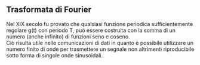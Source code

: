 ## Trasformata di Fourier
Nel XIX secolo fu provato che qualsiasi funzione periodica sufficientemente regolare g(t) con periodo T, può essere costruita con la somma di un numero (anche infinito) di funzioni seno e coseno.<br>
Ciò risulta utile nelle comunicazioni di dati in quanto è possibile utilizzare un numero finito di onde per trasmettere un segnale non altrimenti riproducibile sotto forma di singole onde sinusoidali.
